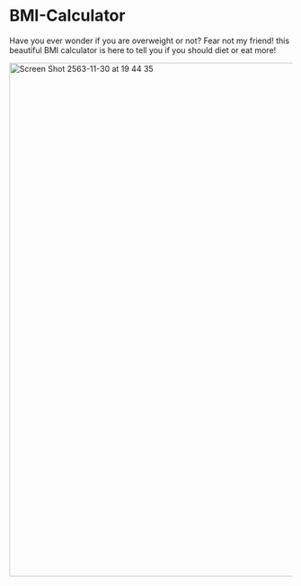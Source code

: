 # BMI-Calculator
Have you ever wonder if you are overweight or not? Fear not my friend! this beautiful BMI calculator is here to tell you if you should diet or eat more!

<img width="913" alt="Screen Shot 2563-11-30 at 19 44 35" src="https://user-images.githubusercontent.com/45746492/100612206-2adfc480-3345-11eb-971c-e90fc0816e71.png">
